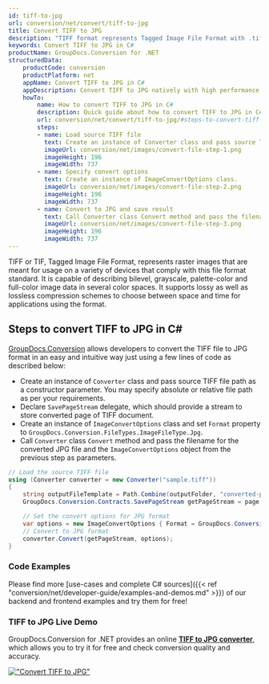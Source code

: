 ```yaml
---
id: tiff-to-jpg
url: conversion/net/convert/tiff-to-jpg
title: Convert TIFF to JPG
description: "TIFF format represents Tagged Image File Format with .tiff extension. Learn how to convert TIFF to JPG file programmatically in C# language using GroupDocs.Conversion for .NET library."
keywords: Convert TIFF to JPG in C#
productName: GroupDocs.Conversion for .NET
structuredData:
    productCode: conversion
    productPlatform: net
    appName: Convert TIFF to JPG in C#
    appDescription: Convert TIFF to JPG natively with high performance using C# language and server side GroupDocs.Conversion for .NET APIs, without the use of any software like Microsoft or Open Office.
    howTo:
        name: How to convert TIFF to JPG in C# 
        description: Quick guide about how to convert TIFF to JPG in C# with high performance and accuracy.
        url: conversion/net/convert/tiff-to-jpg/#steps-to-convert-tiff-to-jpg-in-c
        steps:
        - name: Load source TIFF file 
          text: Create an instance of Converter class and pass source TIFF file path as a constructor parameter. You may specify absolute or relative file path as per your requirements. 
          imageUrl: conversion/net/images/convert-file-step-1.png
          imageHeight: 196
          imageWidth: 737
        - name: Specify convert options 
          text: Create an instance of ImageConvertOptions class.
          imageUrl: conversion/net/images/convert-file-step-2.png
          imageHeight: 196
          imageWidth: 737
        - name: Convert to JPG and save result 
          text: Call Converter class Convert method and pass the filename for the converted HTML file and the ImageConvertOptions object from the previous step as parameters.
          imageUrl: conversion/net/images/convert-file-step-3.png
          imageHeight: 196
          imageWidth: 737
---
```


TIFF or TIF, Tagged Image File Format, represents raster images that are meant for usage on a variety of devices that comply with this file format standard. It is capable of describing bilevel, grayscale, palette-color and full-color image data in several color spaces. It supports lossy as well as lossless compression schemes to choose between space and time for applications using the format.

## Steps to convert TIFF to JPG in C#

[GroupDocs.Conversion](https://products.groupdocs.com/conversion/net) allows developers to convert the TIFF file to JPG format in an easy and intuitive way just using a few lines of code as described below:

* Create an instance of `Converter` class and pass source TIFF file path as a constructor parameter. You may specify absolute or relative file path as per your requirements. 
* Declare `SavePageStream` delegate, which should provide a stream to store converted page of TIFF document.
* Create an instance of `ImageConvertOptions` class and set `Format` property to `GroupDocs.Conversion.FileTypes.ImageFileType.Jpg`.
* Call `Converter` class `Convert` method and pass the filename for the converted JPG file and the `ImageConvertOptions` object from the previous step as parameters.

```csharp
// Load the source TIFF file
using (Converter converter = new Converter("sample.tiff"))
{
    string outputFileTemplate = Path.Combine(outputFolder, "converted-page-{0}.jpg");
    GroupDocs.Conversion.Contracts.SavePageStream getPageStream = page => new FileStream(string.Format(outputFileTemplate, page), FileMode.Create);

    // Set the convert options for JPG format
    var options = new ImageConvertOptions { Format = GroupDocs.Conversion.FileTypes.ImageFileType.Jpg };   
    // Convert to JPG format
    converter.Convert(getPageStream, options);
}
```

### Code Examples

Please find more [use-cases and complete C# sources]({{< ref "conversion/net/developer-guide/examples-and-demos.md" >}}) of our backend and frontend examples and try them for free!

### TIFF to JPG Live Demo

GroupDocs.Conversion for .NET provides an online [**TIFF to JPG converter**](https://products.groupdocs.app/conversion/tiff-to-jpg), which allows you to try it for free and check conversion quality and accuracy.

[!["Convert TIFF to JPG"](conversion/net/images/convert-to-jpg/convert-tiff-to-jpg.png)](https://products.groupdocs.app/conversion/tiff-to-jpg)